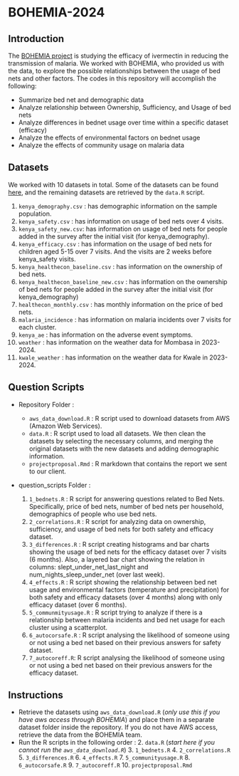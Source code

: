 # BOHEMIA-2024

## Introduction

The [BOHEMIA project](https://bohemiaconsortium.org) is studying the efficacy of ivermectin in reducing the transmission of malaria. We worked with BOHEMIA, who provided us with the data, to explore the possible relationships between the usage of bed nets and other factors. The codes in this repository will accomplish the following:

- Summarize bed net and demographic data
- Analyze relationship between Ownership, Sufficiency, and Usage of bed nets
- Analyze differences in bednet usage over time within a specific dataset (efficacy)
- Analyze the effects of environmental factors on bednet usage
- Analyze the effects of community usage on malaria data

## Datasets

We worked with 10 datasets in total. Some of the datasets can be found [here](https://drive.google.com/drive/u/0/folders/1jq1dtoTScgSA9h5vtEtLAtdjp_tF-Nxs), and the remaining datasets are retrieved by the `data.R` script.

1. `kenya_demography.csv` : has demographic information on the sample population.
2. `kenya_safety.csv` : has information on usage of bed nets over 4 visits.
3. `kenya_safety_new.csv`: has information on usage of bed nets for people added in the survey after the initial visit (for kenya_demography). 
4. `kenya_efficacy.csv` : has information on the usage of bed nets for children aged 5-15 over 7 visits. And the visits are 2 weeks before kenya_safety visits.
5. `kenya_healthecon_baseline.csv` : has information on the ownership of bed nets.
6. `kenya_healthecon_baseline_new.csv` : has information on the ownership of bed nets for people added in  the survey after the initial visit (for kenya_demography)
7. `healthecon_monthly.csv` : has monthly information on the price of bed nets.
8. `malaria_incidence` : has information on malaria incidents over 7 visits for each cluster.
9. `kenya_ae` : has information on the adverse event symptoms.
10. `weather` : has information on the weather data for Mombasa in 2023-2024.
11. `kwale_weather` : has information on the weather data for Kwale in 2023-2024.

## Question Scripts

 * Repository Folder :
    - `aws_data_download.R` : R script used to download datasets from AWS (Amazon Web Services).
    - `data.R` : R script used to load all datasets. We then clean the datasets by selecting the necessary columns, and merging the original datasets with the new datasets and adding demographic information.
    - `projectproposal.Rmd` : R markdown that contains the report we sent to our client.
  
 * question_scripts Folder :
   1. `1_bednets.R` : R script for answering questions related to Bed Nets. Specifically, price of bed nets, number of bed nets per household, demographics of people who use bed nets.
   2. `2_correlations.R` : R script for analyzing data on ownership, sufficiency, and usage of bed nets for both safety and efficacy dataset.
   3. `3_differences.R` : R script creating histograms and bar charts showing the usage of bed nets for the efficacy dataset over 7 visits (6 months). Also, a layered bar chart showing the relation in columns: slept_under_net_last_night and num_nights_sleep_under_net (over last week).
   4. `4_effects.R` : R script showing the relationship between bed net usage and environmental factors (temperature and precipitation) for both safety and efficacy datasets (over 4 months) along with only efficacy dataset (over 6 months).
   5. `5_communmityusage.R` : R script trying to analyze if there is a relationship between malaria incidents and bed net usage for each cluster using a scatterplot.
   6. `6_autocorsafe.R` : R script analysing the likelihood of someone using or not using a bed net based on their previous answers for safety dataset.
   7. `7_autocoreff.R`: R script analysing the likelihood of someone using or not using a bed net based on their previous answers for the efficacy dataset.
  
## Instructions
- Retrieve the datasets using `aws_data_download.R` (*only use this if you have aws access through BOHEMIA*) and place them in a separate dataset folder inside the repository. If you do not have AWS access, retrieve the data from the BOHEMIA team.
- Run the R scripts in the following order :
    2. `data.R` (*start here if you cannot run the `aws_data_download.R`*)
    3. `1_bednets.R`
    4. `2_correlations.R`
    5. `3_differences.R`
    6. `4_effects.R`
    7. `5_communityusage.R`
    8. `6_autocorsafe.R`
    9. `7_autocoreff.R`
    10. `projectproposal.Rmd`

